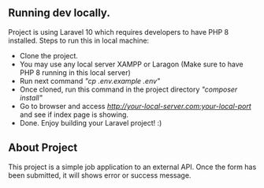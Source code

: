 
## Running dev locally.

Project is using Laravel 10 which requires developers to have PHP 8 installed. Steps to run this in local machine:

- Clone the project.
- You may use any local server XAMPP or Laragon (Make sure to have PHP 8 running in this local server)
- Run next command <i>"cp .env.example .env"</i>
- Once cloned, run this command in the project directory <i>"composer install"</i>
- Go to browser and access <i>http://your-local-server.com:your-local-port</i> and see if index page is showing.
- Done. Enjoy building your Laravel project! :)

## About Project

This project is a simple job application to an external API. Once the form has been submitted, it will shows error or success message.